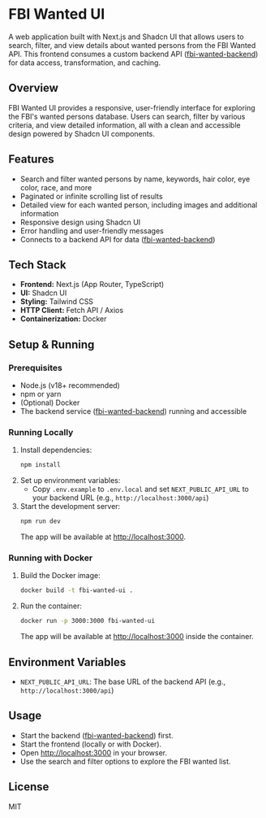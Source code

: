 # FBI Wanted UI

A web application built with Next.js and Shadcn UI that allows users to search, filter, and view details about wanted persons from the FBI Wanted API. This frontend consumes a custom backend API ([fbi-wanted-backend](https://github.com/Clish254/fbi-wanted-backend)) for data access, transformation, and caching.

## Overview
FBI Wanted UI provides a responsive, user-friendly interface for exploring the FBI's wanted persons database. Users can search, filter by various criteria, and view detailed information, all with a clean and accessible design powered by Shadcn UI components.

## Features
- Search and filter wanted persons by name, keywords, hair color, eye color, race, and more
- Paginated or infinite scrolling list of results
- Detailed view for each wanted person, including images and additional information
- Responsive design using Shadcn UI
- Error handling and user-friendly messages
- Connects to a backend API for data ([fbi-wanted-backend](https://github.com/Clish254/fbi-wanted-backend))

## Tech Stack
- **Frontend:** Next.js (App Router, TypeScript)
- **UI:** Shadcn UI
- **Styling:** Tailwind CSS
- **HTTP Client:** Fetch API / Axios
- **Containerization:** Docker

## Setup & Running

### Prerequisites
- Node.js (v18+ recommended)
- npm or yarn
- (Optional) Docker
- The backend service ([fbi-wanted-backend](https://github.com/Clish254/fbi-wanted-backend)) running and accessible

### Running Locally
1. Install dependencies:
   ```bash
   npm install
   ```
2. Set up environment variables:
   - Copy `.env.example` to `.env.local` and set `NEXT_PUBLIC_API_URL` to your backend URL (e.g., `http://localhost:3000/api`)
3. Start the development server:
   ```bash
   npm run dev
   ```
   The app will be available at [http://localhost:3000](http://localhost:3000).

### Running with Docker
1. Build the Docker image:
   ```bash
   docker build -t fbi-wanted-ui .
   ```
2. Run the container:
   ```bash
   docker run -p 3000:3000 fbi-wanted-ui
   ```
   The app will be available at [http://localhost:3000](http://localhost:3000) inside the container.

## Environment Variables
- `NEXT_PUBLIC_API_URL`: The base URL of the backend API (e.g., `http://localhost:3000/api`)

## Usage
- Start the backend ([fbi-wanted-backend](https://github.com/Clish254/fbi-wanted-backend)) first.
- Start the frontend (locally or with Docker).
- Open [http://localhost:3000](http://localhost:3000) in your browser.
- Use the search and filter options to explore the FBI wanted list.

## License
MIT
